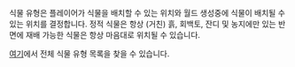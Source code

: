 식물 유형은 플레이어가 식물을 배치할 수 있는 위치와 월드 생성중에 식물이 배치될 수 있는 위치를 결정합니다. 정적 식물은 항상 (거친) 흙, 회백토, 잔디 및 농지에만 있는 반면에 재배 가능한 식물은 항상 마음대로 위치될 수 있습니다.

[여기](https://mcreator.net/wiki/plant-types-list)에서 전체 식물 유형 목록을 찾을 수 있습니다.